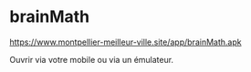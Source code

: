 # brainMath

https://www.montpellier-meilleur-ville.site/app/brainMath.apk

Ouvrir via votre mobile ou via un émulateur.
